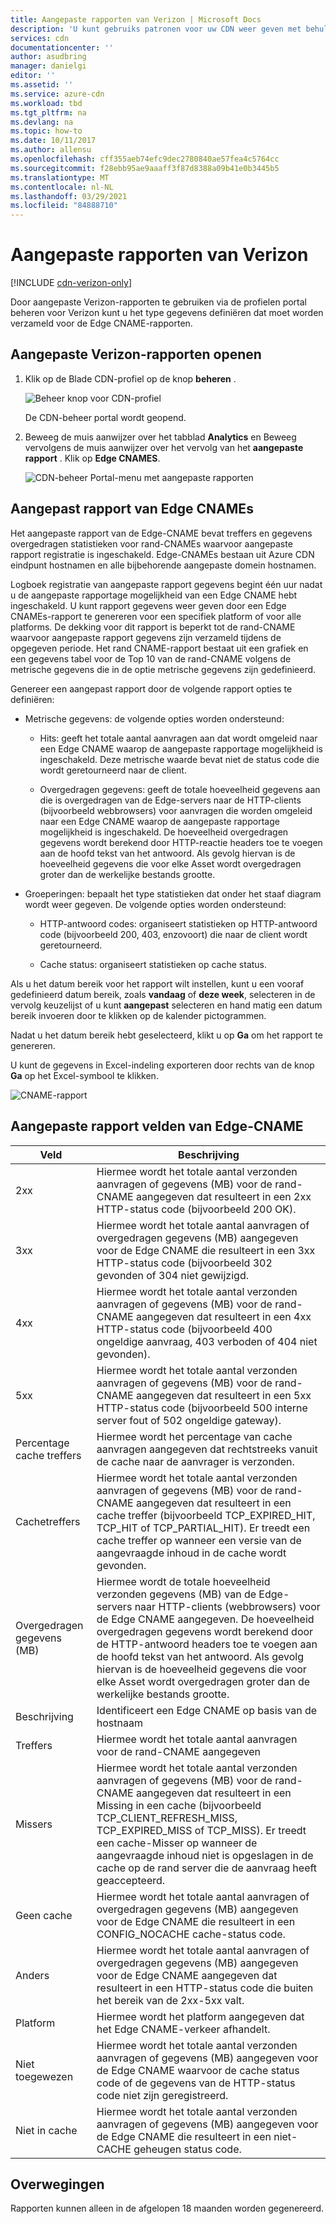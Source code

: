 ```yaml
---
title: Aangepaste rapporten van Verizon | Microsoft Docs
description: 'U kunt gebruiks patronen voor uw CDN weer geven met behulp van de volgende rapporten: band breedte, verzonden gegevens, treffers, cache status, verhouding van cache treffers, IPV4/IPV6-gegevens overgedragen.'
services: cdn
documentationcenter: ''
author: asudbring
manager: danielgi
editor: ''
ms.assetid: ''
ms.service: azure-cdn
ms.workload: tbd
ms.tgt_pltfrm: na
ms.devlang: na
ms.topic: how-to
ms.date: 10/11/2017
ms.author: allensu
ms.openlocfilehash: cff355aeb74efc9dec2780840ae57fea4c5764cc
ms.sourcegitcommit: f28ebb95ae9aaaff3f87d8388a09b41e0b3445b5
ms.translationtype: MT
ms.contentlocale: nl-NL
ms.lasthandoff: 03/29/2021
ms.locfileid: "84888710"
---
```

# <a name="custom-reports-from-verizon"></a>Aangepaste rapporten van Verizon

[!INCLUDE [cdn-verizon-only](../../includes/cdn-verizon-only.md)]

Door aangepaste Verizon-rapporten te gebruiken via de profielen portal beheren voor Verizon kunt u het type gegevens definiëren dat moet worden verzameld voor de Edge CNAME-rapporten.


## <a name="accessing-verizon-custom-reports"></a>Aangepaste Verizon-rapporten openen
1. Klik op de Blade CDN-profiel op de knop **beheren** .
   
    ![Beheer knop voor CDN-profiel](./media/cdn-reports/cdn-manage-btn.png)
   
    De CDN-beheer portal wordt geopend.
2. Beweeg de muis aanwijzer over het tabblad **Analytics** en Beweeg vervolgens de muis aanwijzer over het vervolg van het **aangepaste rapport** . Klik op **Edge CNAMES**.
   
    ![CDN-beheer Portal-menu met aangepaste rapporten](./media/cdn-reports/cdn-custom-reports.png)

## <a name="edge-cnames-custom-report"></a>Aangepast rapport van Edge CNAMEs
Het aangepaste rapport van de Edge-CNAME bevat treffers en gegevens overgedragen statistieken voor rand-CNAMEs waarvoor aangepaste rapport registratie is ingeschakeld. Edge-CNAMEs bestaan uit Azure CDN eindpunt hostnamen en alle bijbehorende aangepaste domein hostnamen. 

Logboek registratie van aangepaste rapport gegevens begint één uur nadat u de aangepaste rapportage mogelijkheid van een Edge CNAME hebt ingeschakeld. U kunt rapport gegevens weer geven door een Edge CNAMEs-rapport te genereren voor een specifiek platform of voor alle platforms. De dekking voor dit rapport is beperkt tot de rand-CNAME waarvoor aangepaste rapport gegevens zijn verzameld tijdens de opgegeven periode. Het rand CNAME-rapport bestaat uit een grafiek en een gegevens tabel voor de Top 10 van de rand-CNAME volgens de metrische gegevens die in de optie metrische gegevens zijn gedefinieerd. 

Genereer een aangepast rapport door de volgende rapport opties te definiëren:

- Metrische gegevens: de volgende opties worden ondersteund:

   - Hits: geeft het totale aantal aanvragen aan dat wordt omgeleid naar een Edge CNAME waarop de aangepaste rapportage mogelijkheid is ingeschakeld. Deze metrische waarde bevat niet de status code die wordt geretourneerd naar de client.

   - Overgedragen gegevens: geeft de totale hoeveelheid gegevens aan die is overgedragen van de Edge-servers naar de HTTP-clients (bijvoorbeeld webbrowsers) voor aanvragen die worden omgeleid naar een Edge CNAME waarop de aangepaste rapportage mogelijkheid is ingeschakeld. De hoeveelheid overgedragen gegevens wordt berekend door HTTP-reactie headers toe te voegen aan de hoofd tekst van het antwoord. Als gevolg hiervan is de hoeveelheid gegevens die voor elke Asset wordt overgedragen groter dan de werkelijke bestands grootte.

- Groeperingen: bepaalt het type statistieken dat onder het staaf diagram wordt weer gegeven. De volgende opties worden ondersteund:

   - HTTP-antwoord codes: organiseert statistieken op HTTP-antwoord code (bijvoorbeeld 200, 403, enzovoort) die naar de client wordt geretourneerd. 

   - Cache status: organiseert statistieken op cache status.


Als u het datum bereik voor het rapport wilt instellen, kunt u een vooraf gedefinieerd datum bereik, zoals **vandaag** of **deze week**, selecteren in de vervolg keuzelijst of u kunt **aangepast** selecteren en hand matig een datum bereik invoeren door te klikken op de kalender pictogrammen. 

Nadat u het datum bereik hebt geselecteerd, klikt u op **Ga** om het rapport te genereren.

U kunt de gegevens in Excel-indeling exporteren door rechts van de knop **Ga** op het Excel-symbool te klikken.

![CNAME-rapport](./media/cdn-reports/cdn-cnames-report.png)

## <a name="edge-cnames-custom-report-fields"></a>Aangepaste rapport velden van Edge-CNAME

| Veld                     | Beschrijving   |
|---------------------------|---------------|
| 2xx                       | Hiermee wordt het totale aantal verzonden aanvragen of gegevens (MB) voor de rand-CNAME aangegeven dat resulteert in een 2xx HTTP-status code (bijvoorbeeld 200 OK). |
| 3xx                       | Hiermee wordt het totale aantal aanvragen of overgedragen gegevens (MB) aangegeven voor de Edge CNAME die resulteert in een 3xx HTTP-status code (bijvoorbeeld 302 gevonden of 304 niet gewijzigd. |
| 4xx                       | Hiermee wordt het totale aantal verzonden aanvragen of gegevens (MB) voor de rand-CNAME aangegeven dat resulteert in een 4xx HTTP-status code (bijvoorbeeld 400 ongeldige aanvraag, 403 verboden of 404 niet gevonden). |
| 5xx                       | Hiermee wordt het totale aantal verzonden aanvragen of gegevens (MB) voor de rand-CNAME aangegeven dat resulteert in een 5xx HTTP-status code (bijvoorbeeld 500 interne server fout of 502 ongeldige gateway). |
| Percentage cache treffers               | Hiermee wordt het percentage van cache aanvragen aangegeven dat rechtstreeks vanuit de cache naar de aanvrager is verzonden. |
| Cachetreffers                | Hiermee wordt het totale aantal verzonden aanvragen of gegevens (MB) voor de rand-CNAME aangegeven dat resulteert in een cache treffer (bijvoorbeeld TCP_EXPIRED_HIT, TCP_HIT of TCP_PARTIAL_HIT). Er treedt een cache treffer op wanneer een versie van de aangevraagde inhoud in de cache wordt gevonden. |
| Overgedragen gegevens (MB)     | Hiermee wordt de totale hoeveelheid verzonden gegevens (MB) van de Edge-servers naar HTTP-clients (webbrowsers) voor de Edge CNAME aangegeven. De hoeveelheid overgedragen gegevens wordt berekend door de HTTP-antwoord headers toe te voegen aan de hoofd tekst van het antwoord. Als gevolg hiervan is de hoeveelheid gegevens die voor elke Asset wordt overgedragen groter dan de werkelijke bestands grootte. |
| Beschrijving               | Identificeert een Edge CNAME op basis van de hostnaam |
| Treffers                      | Hiermee wordt het totale aantal aanvragen voor de rand-CNAME aangegeven |
| Missers                    | Hiermee wordt het totale aantal verzonden aanvragen of gegevens (MB) voor de rand-CNAME aangegeven dat resulteert in een Missing in een cache (bijvoorbeeld TCP_CLIENT_REFRESH_MISS, TCP_EXPIRED_MISS of TCP_MISS). Er treedt een cache-Misser op wanneer de aangevraagde inhoud niet is opgeslagen in de cache op de rand server die de aanvraag heeft geaccepteerd. | 
| Geen cache                  | Hiermee wordt het totale aantal aanvragen of overgedragen gegevens (MB) aangegeven voor de Edge CNAME die resulteert in een CONFIG_NOCACHE cache-status code.  |
| Anders                     | Hiermee wordt het totale aantal aanvragen of overgedragen gegevens (MB) aangegeven voor de Edge CNAME aangegeven dat resulteert in een HTTP-status code die buiten het bereik van de 2xx-5xx valt. |
| Platform                  | Hiermee wordt het platform aangegeven dat het Edge CNAME-verkeer afhandelt. |
| Niet toegewezen               | Hiermee wordt het totale aantal verzonden aanvragen of gegevens (MB) aangegeven voor de Edge CNAME waarvoor de cache status code of de gegevens van de HTTP-status code niet zijn geregistreerd.  |
| Niet in cache               | Hiermee wordt het totale aantal verzonden aanvragen of gegevens (MB) aangegeven voor de Edge CNAME die resulteert in een niet-CACHE geheugen status code.  |


## <a name="considerations"></a>Overwegingen
Rapporten kunnen alleen in de afgelopen 18 maanden worden gegenereerd.


